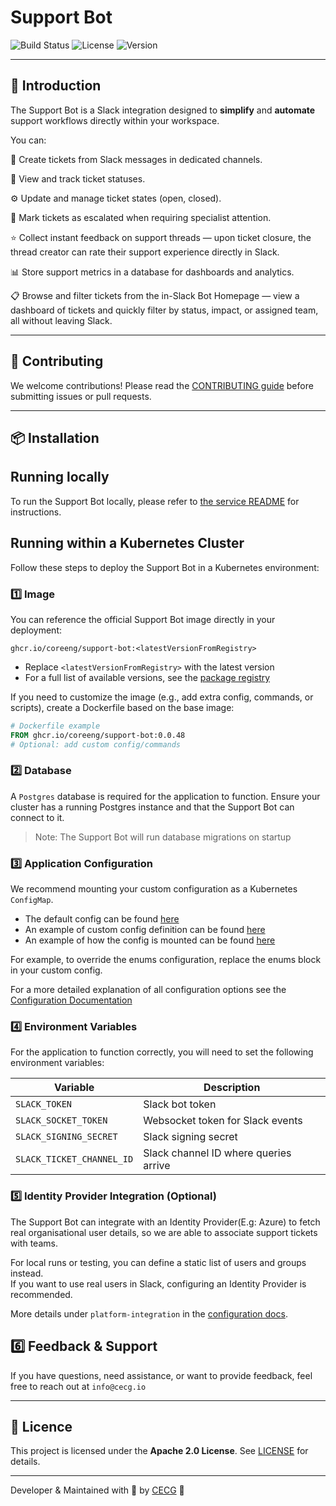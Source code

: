 # Support Bot

![Build Status](https://img.shields.io/github/actions/workflow/status/coreeng/support-bot/support-bot-fast-feedback.yaml?branch=main)
![License](https://img.shields.io/github/license/coreeng/support-bot)
![Version](https://img.shields.io/github/v/tag/coreeng/support-bot)

___
## 🚀 Introduction 
The Support Bot is a Slack integration designed to **simplify** and **automate** support workflows directly
within your workspace.

You can:

🧾 Create tickets from Slack messages in dedicated channels.

👀 View and track ticket statuses. 

⚙️ Update and manage ticket states (open, closed).

🚨 Mark tickets as escalated when requiring specialist attention.

⭐ Collect instant feedback on support threads — upon ticket closure, the thread creator can rate their support experience directly in Slack.

📊 Store support metrics in a database for dashboards and analytics.

📋 Browse and filter tickets from the in-Slack Bot Homepage — view a dashboard of tickets and quickly filter by status, impact, or assigned team, all without leaving Slack.

___

## 🤝 Contributing

We welcome contributions! Please read the [CONTRIBUTING guide](CONTRIBUTING.md) before submitting issues or pull requests.

___

## 📦 Installation

## Running locally

To run the Support Bot locally, please refer to [the service README](https://github.com/coreeng/support-bot/blob/main/api/service/README.md) for instructions.

## Running within a Kubernetes Cluster

Follow these steps to deploy the Support Bot in a Kubernetes environment:

### 1️⃣ Image

You can reference the official Support Bot image directly in your deployment:

```
ghcr.io/coreeng/support-bot:<latestVersionFromRegistry>
```

* Replace `<latestVersionFromRegistry>` with the latest version
* For a full list of available versions, see the [package registry](https://github.com/coreeng/support-bot/pkgs/container/support-bot)

If you need to customize the image (e.g., add extra config, commands, or scripts), create a Dockerfile based on the base image:

```Dockerfile
# Dockerfile example
FROM ghcr.io/coreeng/support-bot:0.0.48
# Optional: add custom config/commands
```

### 2️⃣ Database

A `Postgres` database is required for the application to function. Ensure your cluster has a running
Postgres instance and that the Support Bot can connect to it.

> Note:
> The Support Bot will run database migrations on startup
### 3️⃣ Application Configuration

We recommend mounting your custom configuration as a Kubernetes `ConfigMap`.

* The default config can be found [here](https://github.com/coreeng/support-bot/blob/main/api/service/src/main/resources/application.yaml)
* An example of custom config definition can be found [here](https://github.com/coreeng/support-bot/blob/main/api/k8s/service/values.yaml#L118)
* An example of how the config is mounted can be found [here](https://github.com/coreeng/support-bot/blob/main/api/k8s/service/templates/deployment.yaml#L58)

For example, to override the enums configuration, replace the enums block in your custom config.

For a more detailed explanation of all configuration options see the [Configuration Documentation](https://github.com/coreeng/support-bot/blob/main/api/service/docs/configuration.md)

### 4️⃣ Environment Variables

For the application to function correctly, you will need to set the following environment variables:

| Variable | Description |
|----------|-------------|
| `SLACK_TOKEN` | Slack bot token |
| `SLACK_SOCKET_TOKEN` | Websocket token for Slack events |
| `SLACK_SIGNING_SECRET` | Slack signing secret |
| `SLACK_TICKET_CHANNEL_ID` | Slack channel ID where queries arrive |

### 5️⃣ Identity Provider Integration (Optional)

The Support Bot can integrate with an Identity Provider(E.g: Azure) to fetch real organisational user details, 
so we are able to associate support tickets with teams.

For local runs or testing, you can define a static list of users and groups instead.  
If you want to use real users in Slack, configuring an Identity Provider is recommended.

More details under `platform-integration` in the [configuration docs](https://github.com/coreeng/support-bot/blob/main/api/service/docs/configuration.md).

## 6️⃣ Feedback & Support

If you have questions, need assistance, or want to provide feedback, feel free to reach out at `info@cecg.io`

--- 

## 📄 Licence

This project is licensed under the **Apache 2.0 License**. See [LICENSE](LICENCE) for details.

---

Developer & Maintained with 💙 by [CECG](https://cecg.io/about-us) 🚀